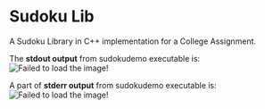 # Sudoku Lib
A Sudoku Library in C++ implementation for a College Assignment.

The **stdout output** from sudokudemo executable is:
![Failed to load the image!](https://i.imgur.com/oIcvQ3f.png "STDOUT")

A part of **stderr output** from sudokudemo executable is:
![Failed to load the image!](https://i.imgur.com/SGMpXKD.png "STDERR")
